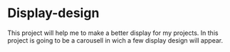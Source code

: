 # Display-design
This project will help me to make a better display for my projects. In this project is going to be a carousell in wich a few display design will appear.
